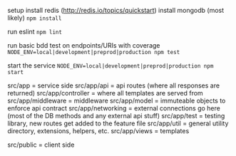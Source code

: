 setup
install redis (http://redis.io/topics/quickstart)
install mongodb (most likely)
`npm install`

run eslint
`npm lint`

run basic bdd test on endpoints/URIs with coverage
`NODE_ENV=local|development|preprod|production npm test`

start the service
`NODE_ENV=local|development|preprod|production npm start`

src/app            = service side
src/app/api        = api routes (where all responses are returned)
src/app/controller = where all templates are served from
src/app/middleware = middleware
src/app/model      = immuteable objects to enforce api contract
src/app/networking = external connections go here (most of the DB methods and any external api stuff)
src/app/test       = testing library, new routes get added to the feature file
src/app/util       = general utility directory, extensions, helpers, etc.
src/app/views      = templates

src/public = client side
